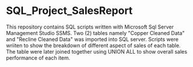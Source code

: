 # SQL_Project_SalesReport
This repository contains SQL scripts written with Microsoft Sql Server Management Studio SSMS. 
Two (2) tables namely "Copper Cleaned Data" and "Recline Cleaned Data" was imported into SQL server.
Scripts were wriiten to show the breakdown of different aspect of sales of each table.
The table were later joined together using UNION ALL to show overall sales  performance of each item.

